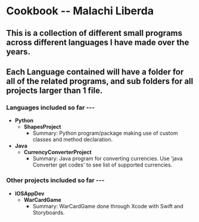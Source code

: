 # Cookbook -- Malachi Liberda

## This is a collection of different small programs across different languages I have made over the years.


## Each Language contained will have a folder for all of the related programs, and sub folders for all projects larger than 1 file.


### Languages included so far ---

- __**Python**__
    - __ShapesProject__
        - Summary: Python program/package making use of custom classes and method declaration.
- __**Java**__
    - __CurrencyConverterProject__
        - Summary: Java program for converting currencies. Use 'java Converter get codes' to see list of supported currencies.
        
### Other projects included so far ---

- __**IOSAppDev**__
    - __WarCardGame__
        - Summary: WarCardGame done through Xcode with Swift and Storyboards.
        

